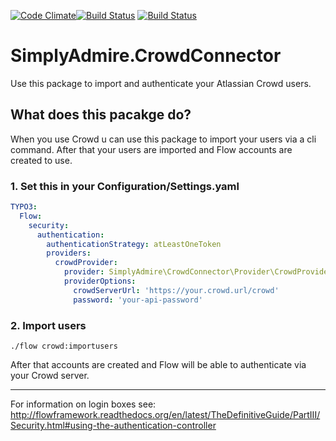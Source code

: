 [![Code Climate](https://codeclimate.com/github/SimplyAdmire/SimplyAdmire.CrowdConnector/badges/gpa.svg)](https://codeclimate.com/github/SimplyAdmire/SimplyAdmire.CrowdConnector)[![Build Status](https://api.travis-ci.org/SimplyAdmire/SimplyAdmire.CrowdConnector.svg)](https://travis-ci.org/SimplyAdmire/SimplyAdmire.CrowdConnector)
[![Build Status](https://api.travis-ci.org/SimplyAdmire/SimplyAdmire.CrowdConnector.svg)](https://travis-ci.org/SimplyAdmire/SimplyAdmire.CrowdConnector)

# SimplyAdmire.CrowdConnector

Use this package to import and authenticate your Atlassian Crowd users.

## What does this pacakge do?

When you use Crowd u can use this package to import your users via a cli command.
After that your users are imported and Flow accounts are created to use.

### 1. Set this in your Configuration/Settings.yaml
```yml
TYPO3:
  Flow:
    security:
      authentication:
        authenticationStrategy: atLeastOneToken
        providers:
          crowdProvider:
            provider: SimplyAdmire\CrowdConnector\Provider\CrowdProvider
            providerOptions:
              crowdServerUrl: 'https://your.crowd.url/crowd'
              password: 'your-api-password'
```

### 2. Import users
`./flow crowd:importusers`

After that accounts are created and Flow will be able to authenticate via your Crowd server.

---

For information on login boxes see: http://flowframework.readthedocs.org/en/latest/TheDefinitiveGuide/PartIII/Security.html#using-the-authentication-controller
